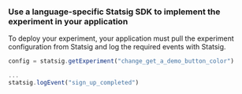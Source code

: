 ### Use a language-specific Statsig SDK to implement the experiment in your application

To deploy your experiment, your application must pull the experiment configuration from Statsig and log the required events with Statsig. 

```js
config = statsig.getExperiment("change_get_a_demo_button_color")

...
statsig.logEvent("sign_up_completed") 
```
